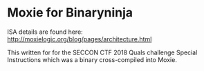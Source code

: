 # Moxie for Binaryninja

ISA details are found here: http://moxielogic.org/blog/pages/architecture.html

This written for for the SECCON CTF 2018 Quals challenge Special Instructions which was a binary cross-compiled into Moxie.
